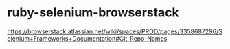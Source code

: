 # ruby-selenium-browserstack
https://browserstack.atlassian.net/wiki/spaces/PROD/pages/3358687296/Selenium+Frameworks+Documentation#Git-Repo-Names
